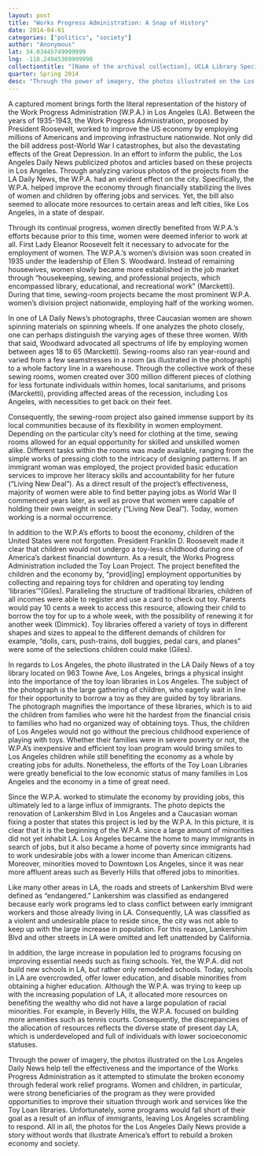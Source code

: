 ```yaml
---
layout: post
title: "Works Progress Administration: A Snap of History"
date: 2014-04-01
categories: ["politics", "society"]
author: "Anonymous"
lat: 34.03445749999999
lng: -118.24945309999998
collectiontitle: "[Name of the archival collection], UCLA Library Special Collections"
quarter: Spring 2014
desc: "Through the power of imagery, the photos illustrated on the Los Angeles Daily News help tell the effectiveness and the importance of the Works Progress Administration as it attempted to stimulate the broken economy through federal work relief programs. Women and children, in particular, were strong beneficiaries of the program as they were provided opportunities to improve their situation through work and services like the Toy Loan libraries. Unfortunately, some programs would fall short of their goal as a result of an influx of immigrants, leaving Los Angeles scrambling to respond. All in all, the photos for the Los Angeles Daily News provide a story without words that illustrate America’s effort to rebuild a broken economy and society."
---
```

A captured moment brings forth the literal representation of the history of the Work Progress Administration (W.P.A.) in Los Angeles (LA). Between the years of 1935-1943, the Work Progress Administration, proposed by President Roosevelt, worked to improve the US economy by employing millions of Americans and improving infrastructure nationwide. Not only did the bill address post-World War I catastrophes, but also the devastating effects of the Great Depression. In an effort to inform the public, the Los Angeles Daily News publicized photos and articles based on these projects in Los Angeles. Through analyzing various photos of the projects from the LA Daily News, the W.P.A. had an evident effect on the city. Specifically, the W.P.A. helped improve the economy through financially stabilizing the lives of women and children by offering jobs and services. Yet, the bill also seemed to allocate more resources to certain areas and left cities, like Los Angeles, in a state of despair.

Through its continual progress, women directly benefited from W.P.A.’s efforts because prior to this time, women were deemed inferior to work at all. First Lady Eleanor Roosevelt felt it necessary to advocate for the employment of women. The W.P.A.’s women’s division was soon created in 1935 under the leadership of Ellen S. Woodward. Instead of remaining housewives, women slowly became more established in the job market through “housekeeping, sewing, and professional projects, which encompassed library, educational, and recreational work” (Marcketti). During that time, sewing-room projects became the most prominent W.P.A. women’s division project nationwide, employing half of the working women.

In one of LA Daily News’s photographs, three Caucasian women are shown spinning materials on spinning wheels. If one analyzes the photo closely, one can perhaps distinguish the varying ages of these three women. With that said, Woodward advocated all spectrums of life by employing women between ages 18 to 65 (Marcketti). Sewing-rooms also ran year-round and varied from a few seamstresses in a room (as illustrated in the photograph) to a whole factory line in a warehouse. Through the collective work of these sewing rooms, women created over 300 million different pieces of clothing for less fortunate individuals within homes, local sanitariums, and prisons (Marcketti), providing affected areas of the recession, including Los Angeles, with necessities to get back on their feet.

Consequently, the sewing-room project also gained immense support by its local communities because of its flexibility in women employment. Depending on the particular city’s need for clothing at the time, sewing rooms allowed for an equal opportunity for skilled and unskilled women alike. Different tasks within the rooms was made available, ranging from the simple works of pressing cloth to the intricacy of designing patterns. If an immigrant woman was employed, the project provided basic education services to improve her literacy skills and accountability for her future (“Living New Deal”). As a direct result of the project’s effectiveness, majority of women were able to find better paying jobs as World War II commenced years later, as well as prove that women were capable of holding their own weight in society (“Living New Deal”). Today, women working is a normal occurrence.

In addition to the W.P.A’s efforts to boost the economy, children of the United States were not forgotten. President Franklin D. Roosevelt made it clear that children would not undergo a toy-less childhood during one of America’s darkest financial downturn. As a result, the Works Progress Administration included the Toy Loan Project. The project benefited the children and the economy by, “provid[ing] employment opportunities by collecting and repairing toys for children and operating toy lending ‘libraries’”(Giles). Paralleling the structure of traditional libraries, children of all incomes were able to register and use a card to check out toy. Parents would pay 10 cents a week to access this resource, allowing their child to borrow the toy for up to a whole week, with the possibility of renewing it for another week (Dimmick). Toy libraries offered a variety of toys in different shapes and sizes to appeal to the different demands of children for example, “dolls, cars, push-trains, doll buggies, pedal cars, and planes” were some of the selections children could make (Giles).

In regards to Los Angeles, the photo illustrated in the LA Daily News of a toy library located on 963 Towne Ave, Los Angeles, brings a physical insight into the importance of the toy loan libraries in Los Angeles. The subject of the photograph is the large gathering of children, who eagerly wait in line for their opportunity to borrow a toy as they are guided by toy librarians. The photograph magnifies the importance of these libraries, which is to aid the children from families who were hit the hardest from the financial crisis to families who had no organized way of obtaining toys. Thus, the children of Los Angeles would not go without the precious childhood experience of playing with toys. Whether their families were in severe poverty or not, the W.P.A’s inexpensive and efficient toy loan program would bring smiles to Los Angeles children while still benefiting the economy as a whole by creating jobs for adults. Nonetheless, the efforts of the Toy Loan Libraries were greatly beneficial to the low economic status of many families in Los Angeles and the economy in a time of great need.

Since the W.P.A. worked to stimulate the economy by providing jobs, this ultimately led to a large influx of immigrants. The photo depicts the renovation of Lankershim Blvd in Los Angeles and a Caucasian woman fixing a poster that states this project is led by the W.P.A. In this picture, it is clear that it is the beginning of the W.P.A. since a large amount of minorities did not yet inhabit LA. Los Angeles became the home to many immigrants in search of jobs, but it also became a home of poverty since immigrants had to work undesirable jobs with a lower income than American citizens. Moreover, minorities moved to Downtown Los Angeles, since it was near more affluent areas such as Beverly Hills that offered jobs to minorities.

Like many other areas in LA, the roads and streets of Lankershim Blvd were defined as “endangered.” Lankershim was classified as endangered because early work programs led to class conflict between early immigrant workers and those already living in LA. Consequently, LA was classified as a violent and undesirable place to reside since, the city was not able to keep up with the large increase in population. For this reason, Lankershim Blvd and other streets in LA were omitted and left unattended by California.

In addition, the large increase in population led to programs focusing on improving essential needs such as fixing schools. Yet, the W.P.A. did not build new schools in LA, but rather only remodeled schools. Today, schools in LA are overcrowded, offer lower education, and disable minorities from obtaining a higher education. Although the W.P.A. was trying to keep up with the increasing population of LA, it allocated more resources on benefiting the wealthy who did not have a large population of racial minorities. For example, in Beverly Hills, the W.P.A. focused on building more amenities such as tennis courts. Consequently, the discrepancies of the allocation of resources reflects the diverse state of  present day LA, which is underdeveloped and full of individuals with lower socioeconomic statuses.

Through the power of imagery, the photos illustrated on the Los Angeles Daily News help tell the effectiveness and the importance of the Works Progress Administration as it attempted to stimulate the broken economy through federal work relief programs. Women and children, in particular, were strong beneficiaries of the program as they were provided opportunities to improve their situation through work and services like the Toy Loan libraries. Unfortunately, some programs would fall short of their goal as a result of an influx of immigrants, leaving Los Angeles scrambling to respond. All in all, the photos for the Los Angeles Daily News provide a story without words that illustrate America’s effort to rebuild a broken economy and society.


